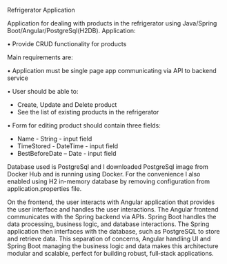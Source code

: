 Refrigerator Application

Application for dealing with products in the refrigerator using Java/Spring Boot/Angular/PostgreSql(H2DB). 
Application:

• Provide CRUD functionality for products

Main requirements are:

• Application must be single page app communicating via API to backend service

• User should be able to:
- Create, Update and Delete product
- See the list of existing products in the refrigerator

• Form for editing product should contain three fields:
- Name - String - input field
- TimeStored - DateTime - input field
- BestBeforeDate – Date - input field

Database used is PostgreSql and I downloaded PostgreSql image from Docker Hub and is running using Docker. 
For the convenience I also enabled using H2 in-memory database by removing configuration from application.properties file.

On the frontend, the user interacts with Angular application that provides the user interface and handles the user interactions. 
The Angular frontend communicates with the Spring backend via APIs. 
Spring Boot handles the data processing, business logic, and database interactions. 
The Spring application then interfaces with the database, such as PostgreSQL to store and retrieve data. 
This separation of concerns, Angular handling UI and Spring Boot managing the business logic and data makes this architecture modular and scalable, 
perfect for building robust, full‑stack applications.